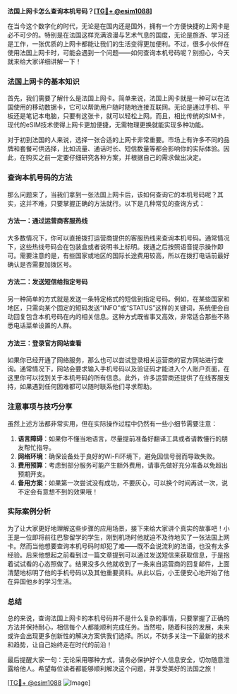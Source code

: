 **法国上网卡怎么查询本机号码？[[TG💪+ @esim1088](https://t.me/s/esim1088)]**

在当今这个数字化的时代，无论是在国内还是国外，拥有一个方便快捷的上网卡是必不可少的。特别是在法国这样充满浪漫与艺术气息的国度，无论是旅游、学习还是工作，一张优质的上网卡都能让我们的生活变得更加便利。不过，很多小伙伴在使用法国上网卡时，可能会遇到一个问题——如何查询本机号码呢？别担心，今天就来给大家详细讲解一下！

### 法国上网卡的基本知识

首先，我们需要了解什么是法国上网卡。简单来说，法国上网卡就是一种可以在法国使用的移动数据卡，它可以帮助用户随时随地连接互联网。无论是通过手机、平板还是笔记本电脑，只要有这张卡，就可以轻松上网。而且，相比传统的SIM卡，现代的eSIM技术使得上网卡更加便捷，无需物理更换就能实现多种功能。

对于初到法国的人来说，选择一张合适的上网卡非常重要。市场上有许多不同的品牌和套餐可供选择，比如流量、通话时长、短信数量等都会影响你的实际体验。因此，在购买之前一定要仔细研究各种方案，并根据自己的需求做出决定。

### 查询本机号码的方法

那么问题来了，当我们拿到一张法国上网卡后，该如何查询它的本机号码呢？其实，这并不难，只要掌握正确的方法就行。以下是几种常见的查询方式：

#### 方法一：通过运营商客服热线
大多数情况下，你可以直接拨打运营商提供的客服热线来查询本机号码。通常情况下，这些热线号码会在包装盒或者说明书上标明。拨通之后按照语音提示操作即可。需要注意的是，有些国家或地区的国际长途费用较高，所以在拨打电话前最好确认是否需要加拨区号。

#### 方法二：发送短信给指定号码
另一种简单的方式就是发送一条特定格式的短信到指定号码。例如，在某些国家和地区，只需向某个固定的短码发送“INFO”或“STATUS”这样的关键词，系统便会自动回复包含本机号码在内的相关信息。这种方式既省事又高效，非常适合那些不熟悉电话菜单设置的人群。

#### 方法三：登录官方网站查看
如果你已经开通了网络服务，那么也可以尝试登录相关运营商的官方网站进行查询。通常情况下，网站会要求输入手机号码以及验证码才能进入个人账户页面，在这里你可以找到关于本机号码的所有信息。此外，许多运营商还提供了在线客服支持，如果遇到任何困难都可以随时联系他们寻求帮助。

### 注意事项与技巧分享

虽然上述方法都非常实用，但在实际操作过程中仍然有一些小细节需要注意：

1. **语言障碍**：如果你不懂当地语言，尽量提前准备好翻译工具或者请教懂行的朋友帮忙指导。
2. **网络环境**：确保设备处于良好的Wi-Fi环境下，避免因信号弱而导致失败。
3. **费用预算**：考虑到部分服务可能产生额外费用，请事先做好充分准备以免超出预期开支。
4. **备用方案**：如果第一次尝试没有成功，不要灰心，可以换个时间再试一次，说不定会有意想不到的效果哦！

### 实际案例分析

为了让大家更好地理解这些步骤的应用场景，接下来给大家讲个真实的故事吧！小王是一位即将前往巴黎留学的学生，刚到机场时他就迫不及待地买了一张法国上网卡。然而当他想要查询本机号码时却犯了难——既不会说流利的法语，也没有太多经验。后来他想起之前看到过一篇文章提到可以通过发送短信来获取信息，于是抱着试试看的心态照做了。结果没多久他就收到了一条来自运营商的回复邮件，上面清楚地标明了他的手机号码以及其他重要资料。从此以后，小王便安心地开始了他在异国他乡的学习生活。

### 总结

总的来说，查询法国上网卡的本机号码并不是什么复杂的事情，只要掌握了正确的方法并保持耐心，相信每个人都能顺利完成任务。当然啦，随着科技的发展，未来或许会出现更多创新性的解决方案供我们选择。所以，不妨多关注一下最新的技术和趋势，让自己始终走在时代的前沿！

最后提醒大家一句：无论采用哪种方式，请务必保护好个人信息安全，切勿随意泄露给他人。希望每位读者都能够顺利解决这个问题，并享受美好的法国之旅！

[[TG💪+ @esim1088](https://t.me/s/esim1088) ![Image](https://i.postimg.cc/4NQfJmqS/Snipaste-2025-05-13-00-14-12.png)]